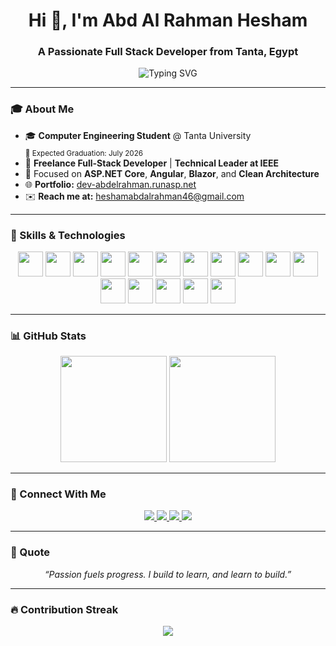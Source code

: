 <h1 align="center">Hi 👋, I'm Abd Al Rahman Hesham</h1>
<h3 align="center">A Passionate Full Stack Developer from Tanta, Egypt</h3>

<p align="center">
  <img src="https://readme-typing-svg.herokuapp.com?font=Fira+Code&size=22&pause=1000&color=F77C7C&vCenter=true&width=435&lines=Full+Stack+Developer;ASP.NET+Core+%7C+Angular+%7C+Blazor;Clean+Architecture+Advocate;Lifelong+Learner+%F0%9F%93%9A" alt="Typing SVG" />
</p>

---

### 🎓 About Me

- 🎓 **Computer Engineering Student** @ Tanta University  
  <sub>📅 Expected Graduation: July 2026</sub>
- 💼 **Freelance Full-Stack Developer** | **Technical Leader at IEEE**
- 🔧 Focused on **ASP.NET Core**, **Angular**, **Blazor**, and **Clean Architecture**
- 🌐 **Portfolio:** [dev-abdelrahman.runasp.net](https://dev-abdelrahman.runasp.net)
- ✉️ **Reach me at:** heshamabdalrahman46@gmail.com

---

### 🧠 Skills & Technologies

<p align="center">
  <!-- Front-End -->
  <img src="https://cdn.jsdelivr.net/gh/devicons/devicon/icons/html5/html5-original.svg" height="40" />
  <img src="https://cdn.jsdelivr.net/gh/devicons/devicon/icons/css3/css3-original.svg" height="40" />
  <img src="https://cdn.jsdelivr.net/gh/devicons/devicon/icons/javascript/javascript-original.svg" height="40" />
  <img src="https://cdn.jsdelivr.net/gh/devicons/devicon/icons/typescript/typescript-original.svg" height="40" />
  <img src="https://cdn.jsdelivr.net/gh/devicons/devicon/icons/angular/angular-original.svg" height="40" />
  <img src="https://cdn.jsdelivr.net/gh/devicons/devicon/icons/bootstrap/bootstrap-original.svg" height="40" />
  <img src="https://skillicons.dev/icons?i=tailwind" height="40" />

  <!-- Backend -->
  <img src="https://cdn.jsdelivr.net/gh/devicons/devicon/icons/csharp/csharp-original.svg" height="40" />
  <img src="https://cdn.jsdelivr.net/gh/devicons/devicon/icons/dot-net/dot-net-original.svg" height="40" />
  <img src="https://skillicons.dev/icons?i=azure" height="40" />
  <img src="https://skillicons.dev/icons?i=postgres" height="40" />
  <img src="https://cdn.jsdelivr.net/gh/devicons/devicon/icons/sqlite/sqlite-original.svg" height="40" />

  <!-- Other -->
  <img src="https://cdn.jsdelivr.net/gh/devicons/devicon/icons/python/python-original.svg" height="40" />
  <img src="https://cdn.jsdelivr.net/gh/devicons/devicon/icons/linux/linux-original.svg" height="40" />
  <img src="https://cdn.jsdelivr.net/gh/devicons/devicon/icons/git/git-original.svg" height="40" />
  <img src="https://skillicons.dev/icons?i=figma" height="40" />
</p>

---

### 📊 GitHub Stats

<p align="center">
  <img src="https://github-readme-stats.vercel.app/api?username=AbdAlRahman-Hesham&show_icons=true&theme=dracula&hide_border=false&count_private=true" height="170" />
  <img src="https://github-readme-stats.vercel.app/api/top-langs/?username=AbdAlRahman-Hesham&layout=compact&theme=dracula&hide_border=false&langs_count=6" height="170" />
</p>

---

### 🔗 Connect With Me

<p align="center">
  <a href="mailto:heshamabdalrahman46@gmail.com">
    <img src="https://img.shields.io/badge/Gmail-D14836?style=for-the-badge&logo=gmail&logoColor=white" />
  </a>
  <a href="https://www.linkedin.com/in/abd-al-rhman-hisham-752022233/">
    <img src="https://img.shields.io/badge/LinkedIn-0072b1?style=for-the-badge&logo=linkedin&logoColor=white" />
  </a>
  <a href="https://github.com/AbdAlRahman-Hesham">
    <img src="https://img.shields.io/badge/GitHub-100000?style=for-the-badge&logo=github&logoColor=white" />
  </a>
  <a href="https://dev-abdelrahman.runasp.net">
    <img src="https://img.shields.io/badge/Portfolio-00C897?style=for-the-badge&logo=vercel&logoColor=white" />
  </a>
</p>

---

### 🚀 Quote

<p align="center">
  <em>“Passion fuels progress. I build to learn, and learn to build.”</em>
</p>

---

### 🔥 Contribution Streak

<p align="center">
  <img src="https://github-readme-streak-stats.herokuapp.com/?user=AbdAlRahman-Hesham&theme=dracula&hide_border=false" />
</p>
